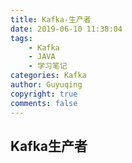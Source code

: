 ```yaml
---
title: Kafka-生产者
date: 2019-06-10 11:38:04
tags:
    - Kafka
    - JAVA
    - 学习笔记
categories: Kafka
author: Guyuqing
copyright: true
comments: false
---
```

## Kafka生产者